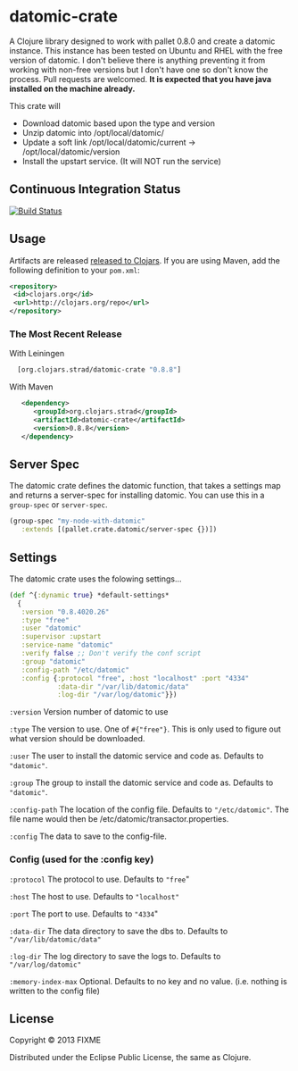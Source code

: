 # datomic-crate

A Clojure library designed to work with pallet 0.8.0 and create a datomic instance.  This instance has been tested on Ubuntu and RHEL with the free version of datomic.  I don't believe there is anything preventing it from working with non-free versions but I don't have one so don't know the process. Pull requests are welcomed. 
<b>It is expected that you have java installed on the machine already.</b>

This crate will 
* Download datomic based upon the type and version
* Unzip datomic into /opt/local/datomic/<version>
* Update a soft link /opt/local/datomic/current -> /opt/local/datomic/version
* Install the upstart service.  (It will NOT run the service)

## Continuous Integration Status
[![Build Status](https://travis-ci.org/rstradling/datomic-crate.png)](https://travis-ci.org/rstradling/datomic-crate])

## Usage
Artifacts are released [released to Clojars](https://clojars.org/strad/datomic-crate).  If you are using Maven, add the following definition to your `pom.xml`:
```xml
<repository>
 <id>clojars.org</id>
 <url>http://clojars.org/repo</url>
</repository>
```

### The Most Recent Release
With Leiningen
```clojure
  [org.clojars.strad/datomic-crate "0.8.8"]
```

With Maven
```xml
   <dependency>
      <groupId>org.clojars.strad</groupId>
      <artifactId>datomic-crate</artifactId>
      <version>0.8.8</version>
   </dependency>
```

## Server Spec
The datomic crate defines the datomic function, that takes a settings map and returns a server-spec for installing datomic.  You can use this in a `group-spec` or `server-spec`.

```clj
(group-spec "my-node-with-datomic"
   :extends [(pallet.crate.datomic/server-spec {})])
```

## Settings
The datomic crate uses the folowing settings...

```clj
(def ^{:dynamic true} *default-settings*
  {
   :version "0.8.4020.26"
   :type "free"
   :user "datomic"
   :supervisor :upstart
   :service-name "datomic"
   :verify false ;; Don't verify the conf script
   :group "datomic"
   :config-path "/etc/datomic"
   :config {:protocol "free", :host "localhost" :port "4334"
            :data-dir "/var/lib/datomic/data"
            :log-dir "/var/log/datomic"}})
```

`:version`
Version number of datomic to use 

`:type`
The version to use.  One of `#{"free"}`.  This is only used to figure out what version should be downloaded.

`:user`
The user to install the datomic service and code as.  Defaults to `"datomic"`.

`:group`
The group to install the datomic service and code as.  Defaults to `"datomic"`.

`:config-path`
The location of the config file.  Defaults to `"/etc/datomic"`. The file name would then be /etc/datomic/transactor.properties.

`:config`
The data to save to the config-file.

### Config (used for the :config key)
`:protocol`
The protocol to use.  Defaults to `"free`"

`:host`
The host to use.  Defaults to `"localhost"`

`:port`
The port to use.  Defaults to `"4334`"

`:data-dir`
The data directory to save the dbs to.  Defaults to `"/var/lib/datomic/data"`

`:log-dir`
The log directory to save the logs to.  Defaults to `"/var/log/datomic"`

`:memory-index-max`
Optional.  Defaults to no key and no value. (i.e. nothing is written to the config file)







## License

Copyright © 2013 FIXME

Distributed under the Eclipse Public License, the same as Clojure.
